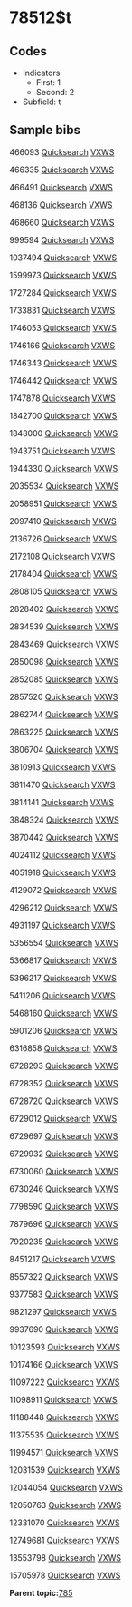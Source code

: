 # 78512$t

## Codes

-   Indicators
    -   First: 1
    -   Second: 2
-   Subfield: t

## Sample bibs

466093 [Quicksearch](https://search.library.yale.edu/catalog/466093) [VXWS](http://prodorbis.library.yale.edu:7014/vxws/GetHoldingsService?bibId=466093)

466335 [Quicksearch](https://search.library.yale.edu/catalog/466335) [VXWS](http://prodorbis.library.yale.edu:7014/vxws/GetHoldingsService?bibId=466335)

466491 [Quicksearch](https://search.library.yale.edu/catalog/466491) [VXWS](http://prodorbis.library.yale.edu:7014/vxws/GetHoldingsService?bibId=466491)

468136 [Quicksearch](https://search.library.yale.edu/catalog/468136) [VXWS](http://prodorbis.library.yale.edu:7014/vxws/GetHoldingsService?bibId=468136)

468660 [Quicksearch](https://search.library.yale.edu/catalog/468660) [VXWS](http://prodorbis.library.yale.edu:7014/vxws/GetHoldingsService?bibId=468660)

999594 [Quicksearch](https://search.library.yale.edu/catalog/999594) [VXWS](http://prodorbis.library.yale.edu:7014/vxws/GetHoldingsService?bibId=999594)

1037494 [Quicksearch](https://search.library.yale.edu/catalog/1037494) [VXWS](http://prodorbis.library.yale.edu:7014/vxws/GetHoldingsService?bibId=1037494)

1599973 [Quicksearch](https://search.library.yale.edu/catalog/1599973) [VXWS](http://prodorbis.library.yale.edu:7014/vxws/GetHoldingsService?bibId=1599973)

1727284 [Quicksearch](https://search.library.yale.edu/catalog/1727284) [VXWS](http://prodorbis.library.yale.edu:7014/vxws/GetHoldingsService?bibId=1727284)

1733831 [Quicksearch](https://search.library.yale.edu/catalog/1733831) [VXWS](http://prodorbis.library.yale.edu:7014/vxws/GetHoldingsService?bibId=1733831)

1746053 [Quicksearch](https://search.library.yale.edu/catalog/1746053) [VXWS](http://prodorbis.library.yale.edu:7014/vxws/GetHoldingsService?bibId=1746053)

1746166 [Quicksearch](https://search.library.yale.edu/catalog/1746166) [VXWS](http://prodorbis.library.yale.edu:7014/vxws/GetHoldingsService?bibId=1746166)

1746343 [Quicksearch](https://search.library.yale.edu/catalog/1746343) [VXWS](http://prodorbis.library.yale.edu:7014/vxws/GetHoldingsService?bibId=1746343)

1746442 [Quicksearch](https://search.library.yale.edu/catalog/1746442) [VXWS](http://prodorbis.library.yale.edu:7014/vxws/GetHoldingsService?bibId=1746442)

1747878 [Quicksearch](https://search.library.yale.edu/catalog/1747878) [VXWS](http://prodorbis.library.yale.edu:7014/vxws/GetHoldingsService?bibId=1747878)

1842700 [Quicksearch](https://search.library.yale.edu/catalog/1842700) [VXWS](http://prodorbis.library.yale.edu:7014/vxws/GetHoldingsService?bibId=1842700)

1848000 [Quicksearch](https://search.library.yale.edu/catalog/1848000) [VXWS](http://prodorbis.library.yale.edu:7014/vxws/GetHoldingsService?bibId=1848000)

1943751 [Quicksearch](https://search.library.yale.edu/catalog/1943751) [VXWS](http://prodorbis.library.yale.edu:7014/vxws/GetHoldingsService?bibId=1943751)

1944330 [Quicksearch](https://search.library.yale.edu/catalog/1944330) [VXWS](http://prodorbis.library.yale.edu:7014/vxws/GetHoldingsService?bibId=1944330)

2035534 [Quicksearch](https://search.library.yale.edu/catalog/2035534) [VXWS](http://prodorbis.library.yale.edu:7014/vxws/GetHoldingsService?bibId=2035534)

2058951 [Quicksearch](https://search.library.yale.edu/catalog/2058951) [VXWS](http://prodorbis.library.yale.edu:7014/vxws/GetHoldingsService?bibId=2058951)

2097410 [Quicksearch](https://search.library.yale.edu/catalog/2097410) [VXWS](http://prodorbis.library.yale.edu:7014/vxws/GetHoldingsService?bibId=2097410)

2136726 [Quicksearch](https://search.library.yale.edu/catalog/2136726) [VXWS](http://prodorbis.library.yale.edu:7014/vxws/GetHoldingsService?bibId=2136726)

2172108 [Quicksearch](https://search.library.yale.edu/catalog/2172108) [VXWS](http://prodorbis.library.yale.edu:7014/vxws/GetHoldingsService?bibId=2172108)

2178404 [Quicksearch](https://search.library.yale.edu/catalog/2178404) [VXWS](http://prodorbis.library.yale.edu:7014/vxws/GetHoldingsService?bibId=2178404)

2808105 [Quicksearch](https://search.library.yale.edu/catalog/2808105) [VXWS](http://prodorbis.library.yale.edu:7014/vxws/GetHoldingsService?bibId=2808105)

2828402 [Quicksearch](https://search.library.yale.edu/catalog/2828402) [VXWS](http://prodorbis.library.yale.edu:7014/vxws/GetHoldingsService?bibId=2828402)

2834539 [Quicksearch](https://search.library.yale.edu/catalog/2834539) [VXWS](http://prodorbis.library.yale.edu:7014/vxws/GetHoldingsService?bibId=2834539)

2843469 [Quicksearch](https://search.library.yale.edu/catalog/2843469) [VXWS](http://prodorbis.library.yale.edu:7014/vxws/GetHoldingsService?bibId=2843469)

2850098 [Quicksearch](https://search.library.yale.edu/catalog/2850098) [VXWS](http://prodorbis.library.yale.edu:7014/vxws/GetHoldingsService?bibId=2850098)

2852085 [Quicksearch](https://search.library.yale.edu/catalog/2852085) [VXWS](http://prodorbis.library.yale.edu:7014/vxws/GetHoldingsService?bibId=2852085)

2857520 [Quicksearch](https://search.library.yale.edu/catalog/2857520) [VXWS](http://prodorbis.library.yale.edu:7014/vxws/GetHoldingsService?bibId=2857520)

2862744 [Quicksearch](https://search.library.yale.edu/catalog/2862744) [VXWS](http://prodorbis.library.yale.edu:7014/vxws/GetHoldingsService?bibId=2862744)

2863225 [Quicksearch](https://search.library.yale.edu/catalog/2863225) [VXWS](http://prodorbis.library.yale.edu:7014/vxws/GetHoldingsService?bibId=2863225)

3806704 [Quicksearch](https://search.library.yale.edu/catalog/3806704) [VXWS](http://prodorbis.library.yale.edu:7014/vxws/GetHoldingsService?bibId=3806704)

3810913 [Quicksearch](https://search.library.yale.edu/catalog/3810913) [VXWS](http://prodorbis.library.yale.edu:7014/vxws/GetHoldingsService?bibId=3810913)

3811470 [Quicksearch](https://search.library.yale.edu/catalog/3811470) [VXWS](http://prodorbis.library.yale.edu:7014/vxws/GetHoldingsService?bibId=3811470)

3814141 [Quicksearch](https://search.library.yale.edu/catalog/3814141) [VXWS](http://prodorbis.library.yale.edu:7014/vxws/GetHoldingsService?bibId=3814141)

3848324 [Quicksearch](https://search.library.yale.edu/catalog/3848324) [VXWS](http://prodorbis.library.yale.edu:7014/vxws/GetHoldingsService?bibId=3848324)

3870442 [Quicksearch](https://search.library.yale.edu/catalog/3870442) [VXWS](http://prodorbis.library.yale.edu:7014/vxws/GetHoldingsService?bibId=3870442)

4024112 [Quicksearch](https://search.library.yale.edu/catalog/4024112) [VXWS](http://prodorbis.library.yale.edu:7014/vxws/GetHoldingsService?bibId=4024112)

4051918 [Quicksearch](https://search.library.yale.edu/catalog/4051918) [VXWS](http://prodorbis.library.yale.edu:7014/vxws/GetHoldingsService?bibId=4051918)

4129072 [Quicksearch](https://search.library.yale.edu/catalog/4129072) [VXWS](http://prodorbis.library.yale.edu:7014/vxws/GetHoldingsService?bibId=4129072)

4296212 [Quicksearch](https://search.library.yale.edu/catalog/4296212) [VXWS](http://prodorbis.library.yale.edu:7014/vxws/GetHoldingsService?bibId=4296212)

4931197 [Quicksearch](https://search.library.yale.edu/catalog/4931197) [VXWS](http://prodorbis.library.yale.edu:7014/vxws/GetHoldingsService?bibId=4931197)

5356554 [Quicksearch](https://search.library.yale.edu/catalog/5356554) [VXWS](http://prodorbis.library.yale.edu:7014/vxws/GetHoldingsService?bibId=5356554)

5366817 [Quicksearch](https://search.library.yale.edu/catalog/5366817) [VXWS](http://prodorbis.library.yale.edu:7014/vxws/GetHoldingsService?bibId=5366817)

5396217 [Quicksearch](https://search.library.yale.edu/catalog/5396217) [VXWS](http://prodorbis.library.yale.edu:7014/vxws/GetHoldingsService?bibId=5396217)

5411206 [Quicksearch](https://search.library.yale.edu/catalog/5411206) [VXWS](http://prodorbis.library.yale.edu:7014/vxws/GetHoldingsService?bibId=5411206)

5468160 [Quicksearch](https://search.library.yale.edu/catalog/5468160) [VXWS](http://prodorbis.library.yale.edu:7014/vxws/GetHoldingsService?bibId=5468160)

5901206 [Quicksearch](https://search.library.yale.edu/catalog/5901206) [VXWS](http://prodorbis.library.yale.edu:7014/vxws/GetHoldingsService?bibId=5901206)

6316858 [Quicksearch](https://search.library.yale.edu/catalog/6316858) [VXWS](http://prodorbis.library.yale.edu:7014/vxws/GetHoldingsService?bibId=6316858)

6728293 [Quicksearch](https://search.library.yale.edu/catalog/6728293) [VXWS](http://prodorbis.library.yale.edu:7014/vxws/GetHoldingsService?bibId=6728293)

6728352 [Quicksearch](https://search.library.yale.edu/catalog/6728352) [VXWS](http://prodorbis.library.yale.edu:7014/vxws/GetHoldingsService?bibId=6728352)

6728720 [Quicksearch](https://search.library.yale.edu/catalog/6728720) [VXWS](http://prodorbis.library.yale.edu:7014/vxws/GetHoldingsService?bibId=6728720)

6729012 [Quicksearch](https://search.library.yale.edu/catalog/6729012) [VXWS](http://prodorbis.library.yale.edu:7014/vxws/GetHoldingsService?bibId=6729012)

6729697 [Quicksearch](https://search.library.yale.edu/catalog/6729697) [VXWS](http://prodorbis.library.yale.edu:7014/vxws/GetHoldingsService?bibId=6729697)

6729932 [Quicksearch](https://search.library.yale.edu/catalog/6729932) [VXWS](http://prodorbis.library.yale.edu:7014/vxws/GetHoldingsService?bibId=6729932)

6730060 [Quicksearch](https://search.library.yale.edu/catalog/6730060) [VXWS](http://prodorbis.library.yale.edu:7014/vxws/GetHoldingsService?bibId=6730060)

6730246 [Quicksearch](https://search.library.yale.edu/catalog/6730246) [VXWS](http://prodorbis.library.yale.edu:7014/vxws/GetHoldingsService?bibId=6730246)

7798590 [Quicksearch](https://search.library.yale.edu/catalog/7798590) [VXWS](http://prodorbis.library.yale.edu:7014/vxws/GetHoldingsService?bibId=7798590)

7879696 [Quicksearch](https://search.library.yale.edu/catalog/7879696) [VXWS](http://prodorbis.library.yale.edu:7014/vxws/GetHoldingsService?bibId=7879696)

7920235 [Quicksearch](https://search.library.yale.edu/catalog/7920235) [VXWS](http://prodorbis.library.yale.edu:7014/vxws/GetHoldingsService?bibId=7920235)

8451217 [Quicksearch](https://search.library.yale.edu/catalog/8451217) [VXWS](http://prodorbis.library.yale.edu:7014/vxws/GetHoldingsService?bibId=8451217)

8557322 [Quicksearch](https://search.library.yale.edu/catalog/8557322) [VXWS](http://prodorbis.library.yale.edu:7014/vxws/GetHoldingsService?bibId=8557322)

9377583 [Quicksearch](https://search.library.yale.edu/catalog/9377583) [VXWS](http://prodorbis.library.yale.edu:7014/vxws/GetHoldingsService?bibId=9377583)

9821297 [Quicksearch](https://search.library.yale.edu/catalog/9821297) [VXWS](http://prodorbis.library.yale.edu:7014/vxws/GetHoldingsService?bibId=9821297)

9937690 [Quicksearch](https://search.library.yale.edu/catalog/9937690) [VXWS](http://prodorbis.library.yale.edu:7014/vxws/GetHoldingsService?bibId=9937690)

10123593 [Quicksearch](https://search.library.yale.edu/catalog/10123593) [VXWS](http://prodorbis.library.yale.edu:7014/vxws/GetHoldingsService?bibId=10123593)

10174166 [Quicksearch](https://search.library.yale.edu/catalog/10174166) [VXWS](http://prodorbis.library.yale.edu:7014/vxws/GetHoldingsService?bibId=10174166)

11097222 [Quicksearch](https://search.library.yale.edu/catalog/11097222) [VXWS](http://prodorbis.library.yale.edu:7014/vxws/GetHoldingsService?bibId=11097222)

11098911 [Quicksearch](https://search.library.yale.edu/catalog/11098911) [VXWS](http://prodorbis.library.yale.edu:7014/vxws/GetHoldingsService?bibId=11098911)

11188448 [Quicksearch](https://search.library.yale.edu/catalog/11188448) [VXWS](http://prodorbis.library.yale.edu:7014/vxws/GetHoldingsService?bibId=11188448)

11375535 [Quicksearch](https://search.library.yale.edu/catalog/11375535) [VXWS](http://prodorbis.library.yale.edu:7014/vxws/GetHoldingsService?bibId=11375535)

11994571 [Quicksearch](https://search.library.yale.edu/catalog/11994571) [VXWS](http://prodorbis.library.yale.edu:7014/vxws/GetHoldingsService?bibId=11994571)

12031539 [Quicksearch](https://search.library.yale.edu/catalog/12031539) [VXWS](http://prodorbis.library.yale.edu:7014/vxws/GetHoldingsService?bibId=12031539)

12044054 [Quicksearch](https://search.library.yale.edu/catalog/12044054) [VXWS](http://prodorbis.library.yale.edu:7014/vxws/GetHoldingsService?bibId=12044054)

12050763 [Quicksearch](https://search.library.yale.edu/catalog/12050763) [VXWS](http://prodorbis.library.yale.edu:7014/vxws/GetHoldingsService?bibId=12050763)

12331070 [Quicksearch](https://search.library.yale.edu/catalog/12331070) [VXWS](http://prodorbis.library.yale.edu:7014/vxws/GetHoldingsService?bibId=12331070)

12749681 [Quicksearch](https://search.library.yale.edu/catalog/12749681) [VXWS](http://prodorbis.library.yale.edu:7014/vxws/GetHoldingsService?bibId=12749681)

13553798 [Quicksearch](https://search.library.yale.edu/catalog/13553798) [VXWS](http://prodorbis.library.yale.edu:7014/vxws/GetHoldingsService?bibId=13553798)

15705978 [Quicksearch](https://search.library.yale.edu/catalog/15705978) [VXWS](http://prodorbis.library.yale.edu:7014/vxws/GetHoldingsService?bibId=15705978)

**Parent topic:**[785](../../tags/785/785.md)

